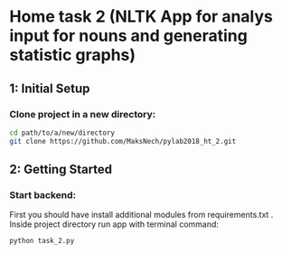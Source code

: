 # Home task 2 (NLTK App for analys input for nouns and generating statistic graphs)

## 1: Initial Setup

### Clone project in a new directory:
```bash
cd path/to/a/new/directory
git clone https://github.com/MaksNech/pylab2018_ht_2.git
```

## 2: Getting Started

### Start backend:
First you should have install additional modules from requirements.txt .
Inside project directory run app with terminal command:
```bash
python task_2.py
```

